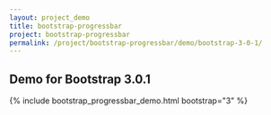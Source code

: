 ```yaml
---
layout: project_demo
title: bootstrap-progressbar
project: bootstrap-progressbar
permalink: /project/bootstrap-progressbar/demo/bootstrap-3-0-1/
---
```


<script type="text/javascript">
    loadCSS("{{ page.url }}../css/bootstrap-progressbar-3.0.1.css")
</script>

<h2 class="text-center">Demo for Bootstrap 3.0.1</h2>

{% include bootstrap_progressbar_demo.html bootstrap="3" %}
